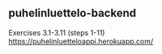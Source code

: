 ## puhelinluettelo-backend
Exercises 3.1-3.11 (steps 1-11)    
https://puhelinluetteloappi.herokuapp.com/
